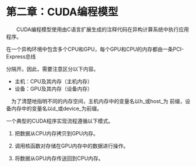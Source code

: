 # 第二章：CUDA编程模型

&emsp;&emsp;CUDA编程模型使用由C语言扩展生成的注释代码在异构计算系统中执行应用程序。 

在一个异构环境中包含多个CPU和GPU，每个GPU和CPU的内存都由一条PCI-Express总线 

分隔开。因此，需要注意区分以下内容。 

- 主机：CPU及其内存（主机内存） 
- 设备：GPU及其内存（设备内存） 

&emsp;为了清楚地指明不同的内存空间，主机内存中的变量名以h_或host_为 前缀，设备内存中的变量名以d_或device_为前缀。 

一个典型的CUDA程序实现流程遵循以下模式。 

1. 把数据从CPU内存拷贝到GPU内存。 

2. 调用核函数对存储在GPU内存中的数据进行操作。 

3. 将数据从GPU内存传送回到CPU内存。


